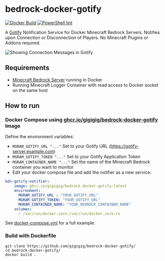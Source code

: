 # bedrock-docker-gotify
[![Docker Build](https://github.com/gigigig/bedrock-docker-gotify/actions/workflows/docker-publish.yml/badge.svg)](https://github.com/gigigig/bedrock-docker-gotify/actions/workflows/docker-publish.yml)
[![PowerShell lint](https://github.com/gigigig/bedrock-docker-gotify/actions/workflows/ps-linter.yml/badge.svg)](https://github.com/gigigig/bedrock-docker-gotify/actions/workflows/ps-linter.yml)

A [Gotify](https://gotify.net/) Notification Service for Docker Minecraft Bedrock Servers.
Notifies upon Connection or Disconnection of Players. 
No Minecraft Plugins or Addons required. 

![Showing Connection Messages in Gotify](../main/gotify-notice.png)

## Requirements
- [Minecraft Bedrock Server](https://github.com/itzg/docker-minecraft-server) running in Docker
- Running Minecraft Logger Container with read access to Docker socket on the same host

## How to run
### Docker Compose using [ghcr.io/gigigig/bedrock-docker-gotify](https://github.com/gigigig/bedrock-docker-gotify/pkgs/container/bedrock-docker-gotify) Image
Define the environment variables:
 - ``` MGRAM_GOTIFY_URL "..." ``` Set to your Gotify URL (https://gotify-server.example.com)
 - ``` MGRAM_GOTIFY_TOKEN "..." ```  Set to your Gotify Application Token 
 - ``` MGRAM_CONTAINER_NAME "..." ``` Set the name of the Minecraft Bedrock container you want to monitor
 - Edit your docker compose file and add the notifier as a new service:

```yaml
bds-gotify-notifier:
    image: ghcr.io/gigigig/bedrock-docker-gotify:latest
    environment:
      MGRAM_GOTIFY_URL : "YOUR_GOTIFY_URL"
      MGRAM_GOTIFY_TOKEN: "YOUR_GOTIFY_URL"
      MGRAM_CONTAINER_NAME: "YOUR_BEDROCK_CONTAINER_NAME"
    volumes:
      - /var/run/docker.sock:/var/run/docker.sock:ro
```
See [docker-compose.yml](../main/docker-compose.yml) for a full example. 

### Build with Dockerfile
```Shell
git clone https://github.com/gigigig/bedrock-docker-gotify/
cd bedrock-docker-gotify/
docker build .
```




